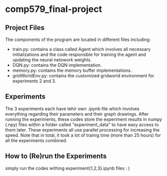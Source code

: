 # comp579_final-project

## Project Files
The components of the program are located in different files including:
- train.py: contains a class called Agent which involves all necessary initializations and the code responsible for training the agent and updating the neural netowork weights.
- DQN.py: contains the DQN implementation.
- memory.py: contains the memory buffer implementations.
- gridWorldEnv.py: contains the customized gridworld environment for experiments 2 and 3.

## Experiments
The 3 experiments each have tehir own .ipynb file which involves everything regarding their parameters and their graph drawings. After running the experiments, these codes store the experiment results in numpy (.npy) files within a folder called "experiment_data" to have easy access to them later. These experiments all use parallel processing for increasing the speed. Note that in total, it took a lot of trainig time (more than 25 hours) for all the experiments combined.

## How to (Re)run the Experiments
simply run the codes withing experiment{1,2,3}.ipynb files : )
